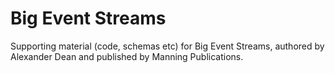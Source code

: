 Big Event Streams
=================

Supporting material (code, schemas etc) for Big Event Streams, authored by Alexander Dean and published by Manning Publications.
